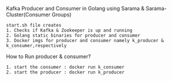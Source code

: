 Kafka 
Producer and Consumer
in
Golang
using 
Sarama & Sarama-Cluster(Consumer Groups)

```
start.sh file creates
1. Checks if Kafka & Zookeeper is up and running
2. Golang static binaries for producer and consumer
3. Docker imgs for producer and consumer namely k_producer & k_consumer,respectively
```

How to Run producer & consumer?

```
1. start the consumer : docker run k_consumer
2. start the producer : docker run k_producer

```